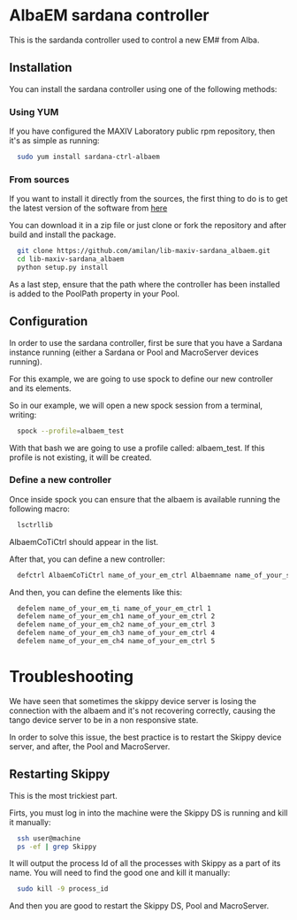 # AlbaEM sardana controller

This is the sardanda controller used to control a new EM# from Alba.

## Installation

You can install the sardana controller using one of the following methods:

### Using YUM

If you have configured the MAXIV Laboratory public rpm repository, then it's as
simple as running:

```bash
  sudo yum install sardana-ctrl-albaem
```

### From sources

If you want to install it directly from the sources, the first thing to do is
to get the latest version of the software from [here](https://github.com/amilan/lib-maxiv-sardana_albaem)

You can download it in a zip file or just clone or fork the repository and after
build and install the package.

```bash
  git clone https://github.com/amilan/lib-maxiv-sardana_albaem.git
  cd lib-maxiv-sardana_albaem
  python setup.py install
```

As a last step, ensure that the path where the controller has been installed is
added to the PoolPath property in your Pool.

## Configuration

In order to use the sardana controller, first be sure that you have a Sardana
instance running (either a Sardana or Pool and MacroServer devices running).

For this example, we are going to use spock to define our new controller and its
elements.

So in our example, we will open a new spock session from a terminal, writing:

```bash
  spock --profile=albaem_test
```

With that bash we are going to use a profile called: albaem_test. If this
profile is not existing, it will be created.

### Define a new controller

Once inside spock you can ensure that the albaem is available running the
following macro:

```bash
  lsctrllib
```

AlbaemCoTiCtrl should appear in the list.

After that, you can define a new controller:

```bash
  defctrl AlbaemCoTiCtrl name_of_your_em_ctrl Albaemname name_of_your_skippy_DS
```

And then, you can define the elements like this:
```bash
  defelem name_of_your_em_ti name_of_your_em_ctrl 1
  defelem name_of_your_em_ch1 name_of_your_em_ctrl 2
  defelem name_of_your_em_ch2 name_of_your_em_ctrl 3
  defelem name_of_your_em_ch3 name_of_your_em_ctrl 4
  defelem name_of_your_em_ch4 name_of_your_em_ctrl 5
```

# Troubleshooting

We have seen that sometimes the skippy device server is losing the connection
with the albaem and it's not recovering correctly, causing the tango device
server to be in a non responsive state.

In order to solve this issue, the best practice is to restart the Skippy device
server, and after, the Pool and MacroServer.

## Restarting Skippy

This is the most trickiest part.

Firts, you must log in into the machine were the Skippy DS is running and kill
it manually:

```bash
  ssh user@machine
  ps -ef | grep Skippy
```

It will output the process Id of all the processes with Skippy as a part of its
name. You will need to find the good one and kill it manually:

```bash
  sudo kill -9 process_id
```

And then you are good to restart the Skippy DS, Pool and MacroServer.
